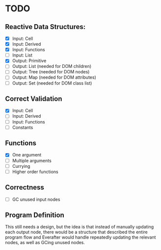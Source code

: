 # TODO

## Reactive Data Structures:

- [x] Input: Cell
- [x] Input: Derived
- [x] Input: Functions
- [ ] Input: List
- [x] Output: Primitive
- [ ] Output: List (needed for DOM children)
- [ ] Output: Tree (needed for DOM nodes)
- [ ] Output: Map (needed for DOM attributes)
- [ ] Output: Set (needed for DOM class list)

## Correct Validation

- [x] Input: Cell
- [ ] Input: Derived
- [ ] Input: Functions
- [ ] Constants

## Functions

- [x] One argument
- [ ] Multiple arguments
- [ ] Currying
- [ ] Higher order functions

## Correctness

- [ ] GC unused input nodes

## Program Definition

This still needs a design, but the idea is that instead of manually updating each output node, there
would be a structure that described the entire program flow and Everafter would handle repeatedly
updating the relevant nodes, as well as GCing unused nodes.
